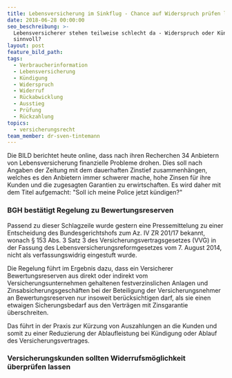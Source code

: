 ```yaml
---
title: Lebensversicherung im Sinkflug - Chance auf Widerspruch prüfen lassen
date: 2018-06-28 00:00:00
seo_beschreibung: >-
  Lebensversicherer stehen teilweise schlecht da - Widerspruch oder Kündigung
  sinnvoll?
layout: post
feature_bild_path:
tags:
  - Verbraucherinformation
  - Lebensversicherung
  - Kündigung
  - Widerspruch
  - Widerruf
  - Rückabwicklung
  - Ausstieg
  - Prüfung
  - Rückzahlung
topics:
  - versicherungsrecht
team_member: dr-sven-tintemann
---
```


Die BILD berichtet heute online, dass nach ihren Recherchen 34 Anbietern von Lebensversicherung finanzielle Probleme drohen. Dies soll nach Angaben der Zeitung mit dem dauerhaften Zinstief zusammenh&auml;ngen, welches es den Anbietern immer schwerer mache, hohe Zinsen f&uuml;r ihre Kunden und die zugesagten Garantien zu erwirtschaften. Es wird daher mit dem Titel aufgemacht: "Soll ich meine Police jetzt k&uuml;ndigen?"

### BGH best&auml;tigt Regelung zu Bewertungsreserven

Passend zu dieser Schlagzeile wurde gestern eine Pressemittelung zu einer Entscheidung des Bundesgerichtshofs zum Az. IV ZR 201/17 bekannt, wonach &sect; 153 Abs. 3 Satz 3 des Versicherungsvertragsgesetzes (VVG) in der Fassung des Lebensversicherungsreformgesetzes vom 7. August 2014, nicht als verfassungswidrig eingestuft wurde.

Die Regelung f&uuml;hrt im Ergebnis dazu, dass ein Versicherer Bewertungsreserven aus direkt oder indirekt vom Versicherungsunternehmen gehaltenen festverzinslichen Anlagen und Zinsabsicherungsgesch&auml;ften bei der Beteiligung der Versicherungsnehmer an Bewertungsreserven nur insoweit ber&uuml;cksichtigen darf, als sie einen etwaigen Sicherungsbedarf aus den Vertr&auml;gen mit Zinsgarantie &uuml;berschreiten.

Das f&uuml;hrt in der Praxis zur K&uuml;rzung von Auszahlungen an die Kunden und somit zu einer Reduzierung der Ablaufleistung bei K&uuml;ndigung oder Ablauf des Versicherungsvertrages.

### Versicherungskunden sollten Widerrufsm&ouml;glichkeit &uuml;berpr&uuml;fen lassen

&nbsp;